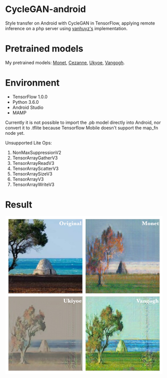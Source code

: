 # CycleGAN-android
Style transfer on Android with CycleGAN in TensorFlow, applying remote inference on a php server using [vanhuyz's](https://github.com/vanhuyz/CycleGAN-TensorFlow) implementation.

# Pretrained models
My pretrained models: [Monet](https://mega.nz/#F!vZ51yQBR), [Cezanne](https://mega.nz/#F!iN5xASAK), [Ukyoe](https://mega.nz/#F!mNhj2IJJ), [Vangogh](https://mega.nz/#F!iJxVCCAD).

# Environment
- TensorFlow 1.0.0
- Python 3.6.0
- Android Studio
- MAMP

Currently it is not possible to import the .pb model directly into Android, nor convert it to .tflite because Tensorflow Mobile doesn't support the map_fn node yet. 

Unsupported Lite Ops:
1. NonMaxSuppressionV2
2. TensorArrayGatherV3
3. TensorArrayReadV3
4. TensorArrayScatterV3
5. TensorArraySizeV3
6. TensorArrayV3
7. TensorArrayWriteV3

# Result 

![alt text](https://github.com/matteodalessio/CycleGAN-android/blob/master/pic/collage.jpg)

